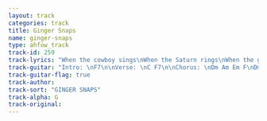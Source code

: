 ```yaml
---
layout: track
categories: track
title: Ginger Snaps
name: ginger-snaps
type: ahfow_track
track-id: 259
track-lyrics: "When the cowboy sings\nWhen the Saturn rings\nWhen the ginger snaps\nWhen the thunder claps\n\nYou can cut my hair\nYou can fill my cup\nYou can tell me lies\nYou can make it up\nWe're gonna make it after all\n\nI don't need to know who's right or wrong\nIt's not a crime to change your mind\n\nWhen the kitchen sinks\nWhen the sugar winks\nWhen the doctor calls\nWhen Niagara falls\n\nI'm a wayward Tom\nI'm a silver streak\nAnd the walls have ears\nBut the walls don't speak\nWe're gonna make it after all\n\nI don't need to know who's right or wrong\nIt's not a crime to change your mind\n\nDon't need to know\nDon't need to know........"
track-guitar: "Intro: \nF7\n\nVerse: \nC F7\n\nChorus: \nDm Am Em F\nDm Am G G \n\n(provided by britta)"
track-guitar-flag: true
track-author: 
track-sort: "GINGER SNAPS"
track-alpha: G
track-original: 
---
```


